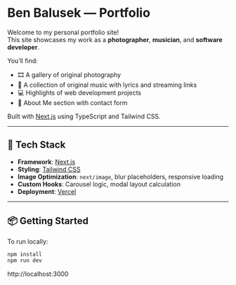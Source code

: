 # Ben Balusek — Portfolio

Welcome to my personal portfolio site!  
This site showcases my work as a **photographer**, **musician**, and **software developer**.

You’ll find:

- 🎞️ A gallery of original photography
- 🎵 A collection of original music with lyrics and streaming links
- 💻 Highlights of web development projects
- 🙋 About Me section with contact form

Built with [Next.js](https://nextjs.org) using TypeScript and Tailwind CSS.

---

## 🚀 Tech Stack

- **Framework**: [Next.js](https://nextjs.org)
- **Styling**: [Tailwind CSS](https://tailwindcss.com)
- **Image Optimization**: `next/image`, blur placeholders, responsive loading
- **Custom Hooks**: Carousel logic, modal layout calculation
- **Deployment**: [Vercel](https://vercel.com)

---

## 📦 Getting Started

To run locally:

```bash
npm install
npm run dev
```

http://localhost:3000
